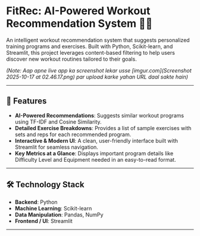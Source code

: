 # FitRec: AI-Powered Workout Recommendation System 🏋️‍♂️

An intelligent workout recommendation system that suggests personalized training programs and exercises. Built with Python, Scikit-learn, and Streamlit, this project leverages content-based filtering to help users discover new workout routines tailored to their goals.

 
*(Note: Aap apne live app ka screenshot lekar usse [imgur.com](Screenshot 2025-10-17 at 02.46.17.png) par upload karke yahan URL daal sakte hain)*

---

## 🚀 Features

-   **AI-Powered Recommendations**: Suggests similar workout programs using TF-IDF and Cosine Similarity.
-   **Detailed Exercise Breakdowns**: Provides a list of sample exercises with sets and reps for each recommended program.
-   **Interactive & Modern UI**: A clean, user-friendly interface built with Streamlit for seamless navigation.
-   **Key Metrics at a Glance**: Displays important program details like Difficulty Level and Equipment needed in an easy-to-read format.

---

## 🛠️ Technology Stack

-   **Backend**: Python
-   **Machine Learning**: Scikit-learn
-   **Data Manipulation**: Pandas, NumPy
-   **Frontend / UI**: Streamlit

---